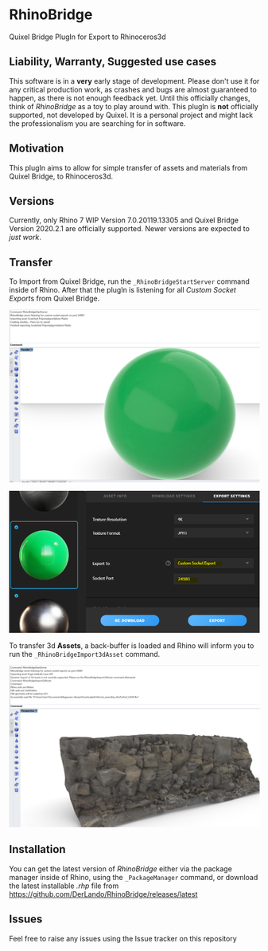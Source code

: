 # RhinoBridge
Quixel Bridge PlugIn for Export to Rhinoceros3d

## Liability, Warranty, Suggested use cases

This software is in a **very** early stage of development. Please don't use it for any critical production work, as crashes and bugs are almost guaranteed to happen, as there is not enough feedback yet. Until this officially changes, think of *RhinoBridge* as a toy to play around with.
This plugIn is **not** officially supported, not developed by Quixel. It is a personal project and might lack the professionalism you are searching for in software.

## Motivation

This plugIn aims to allow for simple transfer of assets and materials from Quixel Bridge, to Rhinoceros3d.

## Versions

Currently, only Rhino 7 WIP Version 7.0.20119.13305 and Quixel Bridge Version 2020.2.1 are officially supported. Newer versions are expected to *just work*.

## Transfer

To Import from Quixel Bridge, run the `_RhinoBridgeStartServer` command inside of Rhino. After that the plugIn is listening for all *Custom Socket Export*s from Quixel Bridge.

![Import Material into Rhino](https://github.com/DerLando/RhinoBridge/blob/master/Documentation/Rhino_bridge_import.png)

![Export from quixel bridge](https://github.com/DerLando/RhinoBridge/blob/master/Documentation/Quixel_socket_export.png)

To transfer 3d **Assets**, a back-buffer is loaded and Rhino will inform you to run the `_RhinoBridgeImport3dAsset` command.

![Import 3d asset into Rhino](https://github.com/DerLando/RhinoBridge/blob/master/Documentation/Rhino_bridge_import_asset.png)

## Installation

You can get the latest version of *RhinoBridge* either via the package manager inside of Rhino, using the `_PackageManager` command, or download the latest installable *.rhp* file from https://github.com/DerLando/RhinoBridge/releases/latest

## Issues

Feel free to raise any issues using the Issue tracker on this repository
